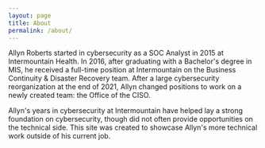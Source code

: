 ```yaml
---
layout: page
title: About
permalink: /about/
---
```


Allyn Roberts started in cybersecurity as a SOC Analyst in 2015 at Intermountain Health. In 2016, after graduating with a Bachelor's degree in MIS, he received a full-time position at Intermountain on the Business Continuity & Disaster Recovery team. After a large cybersecurity reorganization at the end of 2021, Allyn changed positions to work on a newly created team: the Office of the CISO. 

Allyn's years in cybersecurity at Intermountain have helped lay a strong foundation on cybersecurity, though did not often provide opportunities on the technical side. This site was created to showcase Allyn's more technical work outside of his current job. 
